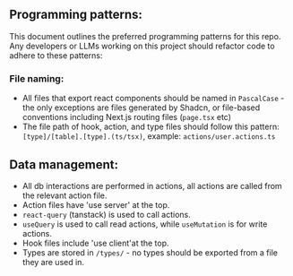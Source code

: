 ## Programming patterns:

This document outlines the preferred programming patterns for this repo. Any developers or LLMs working on this project should refactor code to adhere to these patterns:

### File naming:
- All files that export react components should be named in `PascalCase` - the only exceptions are files generated by Shadcn, or file-based conventions including Next.js routing files (`page.tsx` etc)
- The file path of hook, action, and type files should follow this pattern: `[type]/[table].[type].(ts/tsx)`, example: `actions/user.actions.ts` 

## Data management:
- All db interactions are performed in actions, all actions are called from the relevant action file.
- Action files have 'use server' at the top.
- `react-query` (tanstack) is used to call actions.
- `useQuery` is used to call read actions, while `useMutation` is for write actions. 
- Hook files include 'use client'at the top.
- Types are stored in `/types/` - no types should be exported from a file they are used in.

